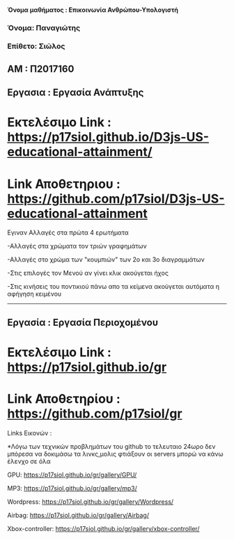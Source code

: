 #### Όνομα μαθήματος : Επικοινωνία Ανθρώπου-Υπολογιστή

### Όνομα: Παναγιώτης

### Επίθετο: Σιώλος

## ΑΜ : Π2017160

## Εργασια : Εργασία Ανάπτυξης

# Εκτελέσιμο Link : https://p17siol.github.io/D3js-US-educational-attainment/

# Link Αποθετηριου : https://github.com/p17siol/D3js-US-educational-attainment

Εγιναν Αλλαγές στα πρώτα 4 ερωτήματα 

-Αλλαγές στα χρώματα τον τριών γραφημάτων

-Αλλαγές στο χρώμα των "κουμπιών" των 2ο και 3ο διαγραμμάτων 

-Στις επιλογές τον Μενού αν γίνει κλικ ακούγεται ήχος

-Στις κινήσεις του ποντικιού πάνω απο τα κείμενα ακούγεται αυτόματα η αφήγηση κειμένου



_____________________________________________________


## Εργασία : Εργασία Περιοχομένου

# Εκτελέσιμο Link : https://p17siol.github.io/gr

# Link Αποθετηρίου : https://github.com/p17siol/gr



Links Εικονών :

*Λόγω των τεχνικών προβλημάτων του github το τελευταιο 24ωρο δεν μπόρεσα να δοκιμάσω τα λινκς,μολις φτιάξουν οι servers μπορώ να κάνω έλενχο σε όλα

GPU: https://p17siol.github.io/gr/gallery/GPU/

MP3: https://p17siol.github.io/gr/gallery/mp3/

Wordpress: https://p17siol.github.io/gr/gallery/Wordpress/

Airbag: https://p17siol.github.io/gr/gallery/Airbag/

Xbox-controller: https://p17siol.github.io/gr/gallery/xbox-controller/

